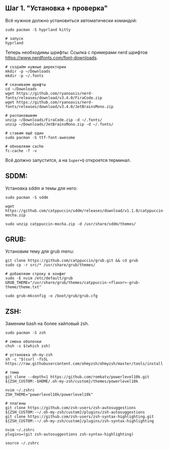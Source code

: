 
## __Шаг 1. "Установка + проверка"__
Всё нужное должно установиться автоматически командой:
```
sudo pacman -S hyprland kitty

# запуск
hyprland
```

Теперь необходимы шрифты:
Ссылка с примерами nerd шрифтов https://www.nerdfonts.com/font-downloads.
```
# создаём нужные директории
mkdir -p ~/Downloads
mkdir -p ~/.fonts

# скачиваем шрифты
cd ~/Downloads
wget https://github.com/ryanoasis/nerd-fonts/releases/download/v3.4.0/FiraCode.zip
wget https://github.com/ryanoasis/nerd-fonts/releases/download/v3.4.0/JetBrainsMono.zip

# распаковывем
unzip ~/Downloads/FiraCode.zip -d ~/.fonts/
unzip ~/Downloads/JetBrainsMono.zip -d ~/.fonts/

# ставим ещё один
sudo pacman -S ttf-font-awesome

# обновляем cache
fc-cache -f -v
```

Всё должно запустится, а на `Super+Q` откроется терминал.


## __SDDM:__

Установка sddm и темы для него:
```
sudo pacman -S sddm

wget https://github.com/catppuccin/sddm/releases/download/v1.1.0/catppuccin-mocha.zip

sudo unzip catppuccin-mocha.zip -d /usr/share/sddm/themes/
```


## __GRUB:__

Установим тему для grub menu:
```
git clone https://github.com/catppuccin/grub.git && cd grub
sudo cp -r src/* /usr/share/grub/themes/

# добавляем строку в конфиг
sudo -E nvim /etc/default/grub
GRUB_THEME="/usr/share/grub/themes/catppuccin-<flavor>-grub-theme/theme.txt"

sudo grub-mkconfig -o /boot/grub/grub.cfg
```


## __ZSH:__

Заменим bash на более хайповый zsh.
```
sudo pacman -S zsh

# смена оболочки
chsh -s $(which zsh)

# установка oh-my-zsh
sh -c "$(curl -fsSL https://raw.githubusercontent.com/ohmyzsh/ohmyzsh/master/tools/install.sh)"

# тема
git clone --depth=1 https://github.com/romkatv/powerlevel10k.git ${ZSH_CUSTOM:-$HOME/.oh-my-zsh/custom}/themes/powerlevel10k

nvim ~/.zshrc
ZSH_THEME="powerlevel10k/powerlevel10k"

# плагины
git clone https://github.com/zsh-users/zsh-autosuggestions ${ZSH_CUSTOM:-~/.oh-my-zsh/custom}/plugins/zsh-autosuggestions
git clone https://github.com/zsh-users/zsh-syntax-highlighting.git ${ZSH_CUSTOM:-~/.oh-my-zsh/custom}/plugins/zsh-syntax-highlighting

nvim ~/.zshrc
plugins=(git zsh-autosuggestions zsh-syntax-highlighting)

source ~/.zshrc

```
